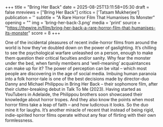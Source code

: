 +++
title = "Bring Her Back"
date = 2025-08-25T13:11:58+05:30
draft = false
mreviews = ["Bring Her Back"]
critics = ['Tatsam Mukherjee']
publication = ''
subtitle = "A Rare Horror Film That Humanises Its Monster"
opening = ""
img = 'bring-her-back-3.png'
media = 'print'
source = "https://thewire.in/film/bring-her-back-a-rare-horror-film-that-humanises-its-monster"
score = 8
+++

One of the incidental pleasures of recent indie-horror films from around the world is how they’ve doubled down on the power of gaslighting. It’s chilling to see the psychological warfare unleashed on a person, enough to make them question their critical faculties and/or sanity. Why fear the monster under the bed, when family members and ‘well-meaning’ acquaintances can make up for it? The power of perception can be vital – which most people are discovering in the age of social media. Imbuing human paranoia into a folk horror-tale is one of the best decisions made by director-duo Danny and Michael Philippou in Bring Her Back – their sophomore film, after their clutter-breaking debut in Talk To Me (2023). Having started as YouTubers in Adelaide, the Philippou brothers soon showcased their knowledge about horror tropes. And they also know the points when most horror films take a leap of faith – and how ludicrous it looks. So the duo mine it for laughs. It’s another miracle of recent that instead of being rigid, indie-spirited horror films operate without any fear of flirting with their own formlessness.
